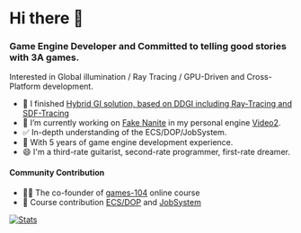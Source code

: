 # Hi there 👋

### Game Engine Developer and Committed to telling good stories with 3A games.

Interested in Global illumination / Ray Tracing / GPU-Driven and Cross-Platform development.

- 🌱 I finished [Hybrid GI solution, based on DDGI including Ray-Tracing and SDF-Tracing](https://github.com/flwmxd/LuxGI)
- 🔭 I’m currently working on [Fake Nanite](https://www.youtube.com/watch?v=79aaFzgOso0) in my personal engine [Video2](https://www.youtube.com/watch?v=xQeqNVvb6rM).
- ✅ In-depth understanding of the ECS/DOP/JobSystem.
- 🤔 With 5 years of game engine development experience.
- 😄 I'm a third-rate guitarist, second-rate programmer, first-rate dreamer.

#### Community Contribution
- 🫶🏻 The co-founder of [games-104](https://games-cn.org/games104-slides/) online course
- 👀 Course contribution [ECS/DOP](https://mp.weixin.qq.com/s/k6f1UpQoIVL2dZJz5RL07A) and [JobSystem](https://mp.weixin.qq.com/s/cVxZtvQ8jVGHUH3jHLq4Dg)

[![Stats](https://github-readme-stats.vercel.app/api?username=flwmxd&show_icons=true&count_private=true&theme=radical)](https://github.com/flwmxd)

<!--
**flwmxd/flwmxd** is a ✨ _special_ ✨ repository because its `README.md` (this file) appears on your GitHub profile.

Here are some ideas to get you started:

- 🔭 I’m currently working on ...
- 🌱 I’m currently learning ...
- 👯 I’m looking to collaborate on ...
- 🤔 I’m looking for help with ...
- 💬 Ask me about ...
- 📫 How to reach me: ...
- 😄 Pronouns: ...
- ⚡ Fun fact: ...
-->
